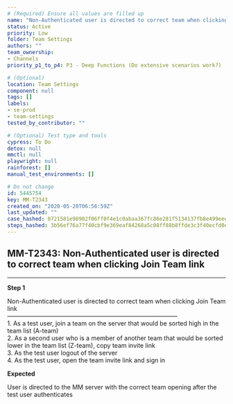 ```yaml
---
# (Required) Ensure all values are filled up
name: "Non-Authenticated user is directed to correct team when clicking Join Team link"
status: Active
priority: Low
folder: Team Settings
authors: ""
team_ownership: 
- Channels
priority_p1_to_p4: P3 - Deep Functions (Do extensive scenarios work?)

# (Optional)
location: Team Settings
component: null
tags: []
labels: 
- se-prod
- team-settings
tested_by_contributor: ""

# (Optional) Test type and tools
cypress: To Do
detox: null
mmctl: null
playwright: null
rainforest: []
manual_test_environments: []

# Do not change
id: 5445754
key: MM-T2343
created_on: "2020-05-20T06:56:59Z"
last_updated: ""
case_hashed: 0721581e98902f06ff0f4e1c0abaa367fc86e281f5134137fb8e499eee10f500369e474d2a57880407c6ee53ba4d2f79
steps_hashed: 3b56ef76a77f40cbf9e369eaf84268a5c08ff88b8ffde3c3f40ecfd0ec7220ac613838a4651080e7881eba09b5baff04
---
```


<!-- (Auto-generated) Based on frontmatter's "key" and "name" -->

## MM-T2343: Non-Authenticated user is directed to correct team when clicking Join Team link

---

**Step 1**

Non-Authenticated user is directed to correct team when clicking Join Team link\
————————————————————————————\
1\. As a test user, join a team on the server that would be sorted high in the team list (A-team)\
2\. As a second user who is a member of another team that would be sorted lower in the team list (Z-team), copy team invite link\
3\. As the test user logout of the server\
4\. As the test user, open the team invite link and sign in

**Expected**

User is directed to the MM server with the correct team opening after the test user authenticates
